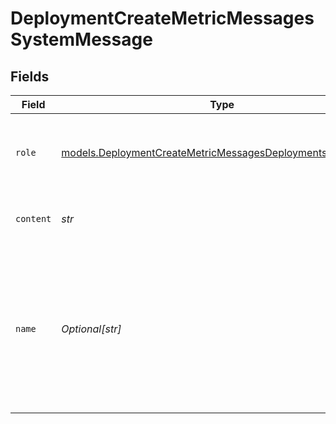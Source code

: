 # DeploymentCreateMetricMessagesSystemMessage


## Fields

| Field                                                                                                                            | Type                                                                                                                             | Required                                                                                                                         | Description                                                                                                                      |
| -------------------------------------------------------------------------------------------------------------------------------- | -------------------------------------------------------------------------------------------------------------------------------- | -------------------------------------------------------------------------------------------------------------------------------- | -------------------------------------------------------------------------------------------------------------------------------- |
| `role`                                                                                                                           | [models.DeploymentCreateMetricMessagesDeploymentsMetricsRole](../models/deploymentcreatemetricmessagesdeploymentsmetricsrole.md) | :heavy_check_mark:                                                                                                               | The role of the messages author, in this case `system`.                                                                          |
| `content`                                                                                                                        | *str*                                                                                                                            | :heavy_check_mark:                                                                                                               | The contents of the system message.                                                                                              |
| `name`                                                                                                                           | *Optional[str]*                                                                                                                  | :heavy_minus_sign:                                                                                                               | An optional name for the participant. Provides the model information to differentiate between participants of the same role.     |